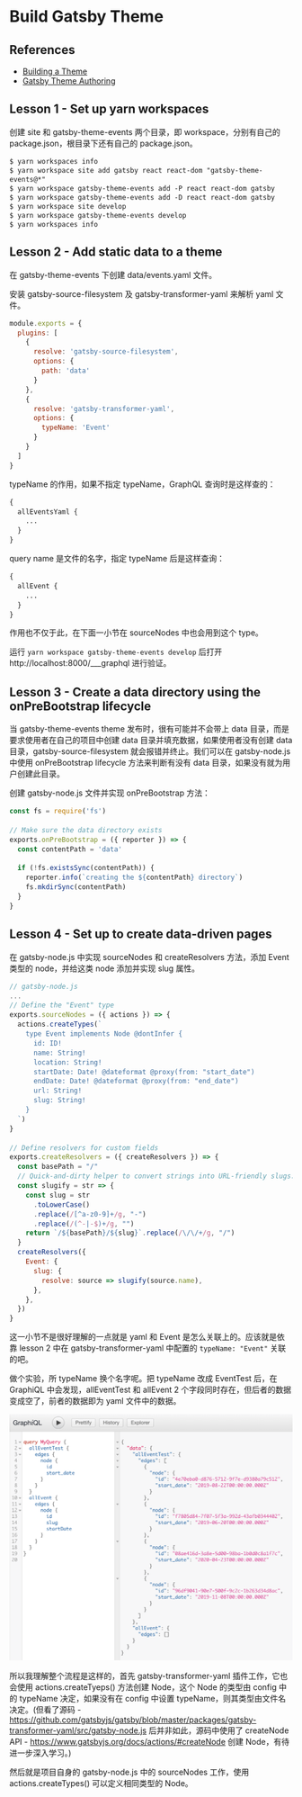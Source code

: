 # Build Gatsby Theme

## References

- [Building a Theme](https://www.gatsbyjs.org/tutorial/building-a-theme/)
- [Gatsby Theme Authoring](https://egghead.io/courses/gatsby-theme-authoring)

## Lesson 1 - Set up yarn workspaces

创建 site 和 gatsby-theme-events 两个目录，即 workspace，分别有自己的 package.json，根目录下还有自己的 package.json。

```shell
$ yarn workspaces info
$ yarn workspace site add gatsby react react-dom "gatsby-theme-events@*"
$ yarn workspace gatsby-theme-events add -P react react-dom gatsby
$ yarn workspace gatsby-theme-events add -D react react-dom gatsby
$ yarn workspace site develop
$ yarn workspace gatsby-theme-events develop
$ yarn workspaces info
```

## Lesson 2 - Add static data to a theme

在 gatsby-theme-events 下创建 data/events.yaml 文件。

安装 gatsby-source-filesystem 及 gatsby-transformer-yaml 来解析 yaml 文件。

```js
module.exports = {
  plugins: [
    {
      resolve: 'gatsby-source-filesystem',
      options: {
        path: 'data'
      }
    },
    {
      resolve: 'gatsby-transformer-yaml',
      options: {
        typeName: 'Event'
      }
    }
  ]
}
```

typeName 的作用，如果不指定 typeName，GraphQL 查询时是这样查的：

```graphql
{
  allEventsYaml {
    ...
  }
}
```

query name 是文件的名字，指定 typeName 后是这样查询：

```graphql
{
  allEvent {
    ...
  }
}
```

作用也不仅于此，在下面一小节在 sourceNodes 中也会用到这个 type。

运行 `yarn workspace gatsby-theme-events develop` 后打开 http://localhost:8000/___graphql 进行验证。

## Lesson 3 - Create a data directory using the onPreBootstrap lifecycle

当 gatsby-theme-events theme 发布时，很有可能并不会带上 data 目录，而是要求使用者在自己的项目中创建 data 目录并填充数据，如果使用者没有创建 data 目录，gatsby-source-filesystem 就会报错并终止。我们可以在 gatsby-node.js 中使用 onPreBootstrap lifecycle 方法来判断有没有 data 目录，如果没有就为用户创建此目录。

创建 gatsby-node.js 文件并实现 onPreBootstrap 方法：

```js
const fs = require('fs')

// Make sure the data directory exists
exports.onPreBootstrap = ({ reporter }) => {
  const contentPath = 'data'

  if (!fs.existsSync(contentPath)) {
    reporter.info(`creating the ${contentPath} directory`)
    fs.mkdirSync(contentPath)
  }
}
```

## Lesson 4 - Set up to create data-driven pages

在 gatsby-node.js 中实现 sourceNodes 和 createResolvers 方法，添加 Event 类型的 node，并给这类 node 添加并实现 slug 属性。

```js
// gatsby-node.js
...
// Define the "Event" type
exports.sourceNodes = ({ actions }) => {
  actions.createTypes(`
    type Event implements Node @dontInfer {
      id: ID!
      name: String!
      location: String!
      startDate: Date! @dateformat @proxy(from: "start_date")
      endDate: Date! @dateformat @proxy(from: "end_date")
      url: String!
      slug: String!
    }
  `)
}

// Define resolvers for custom fields
exports.createResolvers = ({ createResolvers }) => {
  const basePath = "/"
  // Quick-and-dirty helper to convert strings into URL-friendly slugs.
  const slugify = str => {
    const slug = str
      .toLowerCase()
      .replace(/[^a-z0-9]+/g, "-")
      .replace(/(^-|-$)+/g, "")
    return `/${basePath}/${slug}`.replace(/\/\/+/g, "/")
  }
  createResolvers({
    Event: {
      slug: {
        resolve: source => slugify(source.name),
      },
    },
  })
}
```

这一小节不是很好理解的一点就是 yaml 和 Event 是怎么关联上的。应该就是依靠 lesson 2 中在 gatsby-transformer-yaml 中配置的 `typeName: "Event"` 关联的吧。

做个实验，所 typeName 换个名字呢。把 typeName 改成 EventTest 后，在 GraphiQL 中会发现，allEventTest 和 allEvent 2 个字段同时存在，但后者的数据变成空了，前者的数据即为 yaml 文件中的数据。

![](./gatsby-theme-1.png)

所以我理解整个流程是这样的，首先 gatsby-transformer-yaml 插件工作，它也会使用 actions.createTyeps() 方法创建 Node，这个 Node 的类型由 config 中的 typeName 决定，如果没有在 config 中设置 typeName，则其类型由文件名决定。(但看了源码 - https://github.com/gatsbyjs/gatsby/blob/master/packages/gatsby-transformer-yaml/src/gatsby-node.js 后并非如此，源码中使用了 createNode API - https://www.gatsbyjs.org/docs/actions/#createNode 创建 Node，有待进一步深入学习。)

然后就是项目自身的 gatsby-node.js 中的 sourceNodes 工作，使用 actions.createTypes() 可以定义相同类型的 Node。
